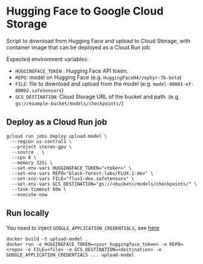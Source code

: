 # Hugging Face to Google Cloud Storage

Script to download from Hugging Face and upload to Cloud Storage, with container image that can be deployed as a Cloud Run job.

Expected environment variables:

* `HUGGINGFACE_TOKEN` : Hugging Face API token.
* `REPO`: model on Hugging Face (e.g. `HuggingFaceH4/zephyr-7b-beta`)
* `FILE`: file to download and upload from the model (e.g. `model-00001-of-00002.safetensors`)
* `GCS_DESTINATION`: Cloud Storage URL of the bucket and path. (e.g. `gs://example-bucket/models/checkpoints/`)

## Deploy as a Cloud Run job

```
gcloud run jobs deploy upload-model \
  --region us-central1 \
  --project steren-gpu \
  --source . \
  --cpu 8 \
  --memory 32Gi \
  --set-env-vars HUGGINGFACE_TOKEN="<token>" \
  --set-env-vars REPO="black-forest-labs/FLUX.1-dev" \
  --set-env-vars FILE="flux1-dev.safetensors" \
  --set-env-vars GCS_DESTINATION="gs://<bucket>/models/checkpoints/" \
  --task-timeout 60m \
  --execute-now

```

## Run locally

You need to inject `GOOGLE_APPLICATION_CREDENTIALS`, see [here](https://cloud.google.com/run/docs/testing/local#docker-with-google-cloud-access)

```
docker build -t upload-model .
docker run -e HUGGINGFACE_TOKEN=<your_huggingface_token> -e REPO=<repo> -e FILE=<file> -e GCS_DESTINATION=<destination> -e GOOGLE_APPLICATION_CREDENTIALS ... upload-model
```